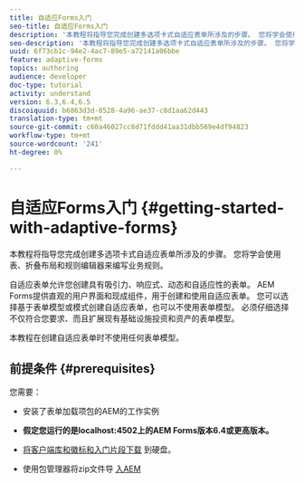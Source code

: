 ```yaml
---
title: 自适应Forms入门
seo-title: 自适应Forms入门
description: '本教程将指导您完成创建多选项卡式自适应表单所涉及的步骤。 您将学会使用表、折叠布局和规则编辑器来编写业务规则。 '
seo-description: '本教程将指导您完成创建多选项卡式自适应表单所涉及的步骤。 您将学会使用表、折叠布局和规则编辑器来编写业务规则。 '
uuid: 6f73cb1c-94e2-4ac7-89e5-a72141a06bbe
feature: adaptive-forms
topics: authoring
audience: developer
doc-type: tutorial
activity: understand
version: 6.3,6.4,6.5
discoiquuid: b6863d3d-8528-4a96-ae37-c8d1aa62d443
translation-type: tm+mt
source-git-commit: c60a46027cc8d71fddd41aa31dbb569e4df94823
workflow-type: tm+mt
source-wordcount: '241'
ht-degree: 0%

---
```



# 自适应Forms入门 {#getting-started-with-adaptive-forms}

本教程将指导您完成创建多选项卡式自适应表单所涉及的步骤。 您将学会使用表、折叠布局和规则编辑器来编写业务规则。

自适应表单允许您创建具有吸引力、响应式、动态和自适应性的表单。 AEM Forms提供直观的用户界面和现成组件，用于创建和使用自适应表单。 您可以选择基于表单模型或模式创建自适应表单，也可以不使用表单模型。 必须仔细选择不仅符合您要求、而且扩展现有基础设施投资和资产的表单模型。

本教程在创建自适应表单时不使用任何表单模型。

## 前提条件 {#prerequisites}

您需要：

* 安装了表单加载项包的AEM的工作实例

* **假定您运行的是localhost:4502上的AEM Forms版本6.4或更高版本。**

* [将客户端库和徽标](assets/client-libs-and-logo.zip)[和入门片段下载](assets/getting-started-fragment.zip) 到硬盘。

* 使用包管理器将zip文件导 [入AEM ](http://localhost:4502/crx/packmgr/index.jsp)


